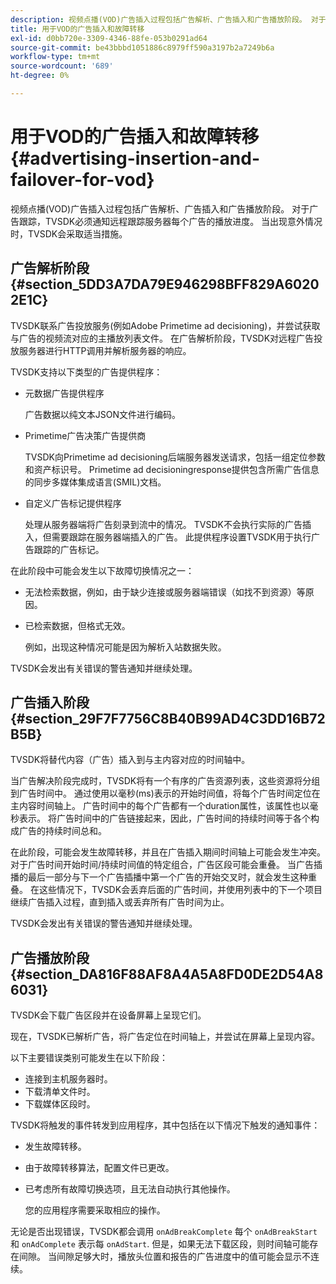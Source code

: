 ```yaml
---
description: 视频点播(VOD)广告插入过程包括广告解析、广告插入和广告播放阶段。 对于广告跟踪，TVSDK必须通知远程跟踪服务器每个广告的播放进度。 当出现意外情况时，TVSDK会采取适当措施。
title: 用于VOD的广告插入和故障转移
exl-id: d0bb720e-3309-4346-88fe-053b0291ad64
source-git-commit: be43bbbd1051886c8979ff590a3197b2a7249b6a
workflow-type: tm+mt
source-wordcount: '689'
ht-degree: 0%

---
```


# 用于VOD的广告插入和故障转移 {#advertising-insertion-and-failover-for-vod}

视频点播(VOD)广告插入过程包括广告解析、广告插入和广告播放阶段。 对于广告跟踪，TVSDK必须通知远程跟踪服务器每个广告的播放进度。 当出现意外情况时，TVSDK会采取适当措施。

## 广告解析阶段 {#section_5DD3A7DA79E946298BFF829A60202E1C}

TVSDK联系广告投放服务(例如Adobe Primetime ad decisioning)，并尝试获取与广告的视频流对应的主播放列表文件。 在广告解析阶段，TVSDK对远程广告投放服务器进行HTTP调用并解析服务器的响应。

TVSDK支持以下类型的广告提供程序：

* 元数据广告提供程序

   广告数据以纯文本JSON文件进行编码。
* Primetime广告决策广告提供商

   TVSDK向Primetime ad decisioning后端服务器发送请求，包括一组定位参数和资产标识号。 Primetime ad decisioningresponse提供包含所需广告信息的同步多媒体集成语言(SMIL)文档。
* 自定义广告标记提供程序

   处理从服务器端将广告刻录到流中的情况。 TVSDK不会执行实际的广告插入，但需要跟踪在服务器端插入的广告。 此提供程序设置TVSDK用于执行广告跟踪的广告标记。

在此阶段中可能会发生以下故障切换情况之一：

* 无法检索数据，例如，由于缺少连接或服务器端错误（如找不到资源）等原因。
* 已检索数据，但格式无效。

   例如，出现这种情况可能是因为解析入站数据失败。

TVSDK会发出有关错误的警告通知并继续处理。

## 广告插入阶段 {#section_29F7F7756C8B40B99AD4C3DD16B72B5B}

TVSDK将替代内容（广告）插入到与主内容对应的时间轴中。

当广告解决阶段完成时，TVSDK将有一个有序的广告资源列表，这些资源将分组到广告时间中。 通过使用以毫秒(ms)表示的开始时间值，将每个广告时间定位在主内容时间轴上。 广告时间中的每个广告都有一个duration属性，该属性也以毫秒表示。 将广告时间中的广告链接起来，因此，广告时间的持续时间等于各个构成广告的持续时间总和。

在此阶段，可能会发生故障转移，并且在广告插入期间时间轴上可能会发生冲突。 对于广告时间开始时间/持续时间值的特定组合，广告区段可能会重叠。 当广告插播的最后一部分与下一个广告插播中第一个广告的开始交叉时，就会发生这种重叠。 在这些情况下，TVSDK会丢弃后面的广告时间，并使用列表中的下一个项目继续广告插入过程，直到插入或丢弃所有广告时间为止。

TVSDK会发出有关错误的警告通知并继续处理。

## 广告播放阶段 {#section_DA816F88AF8A4A5A8FD0DE2D54A86031}

TVSDK会下载广告区段并在设备屏幕上呈现它们。

现在，TVSDK已解析广告，将广告定位在时间轴上，并尝试在屏幕上呈现内容。

以下主要错误类别可能发生在以下阶段：

* 连接到主机服务器时。
* 下载清单文件时。
* 下载媒体区段时。

TVSDK将触发的事件转发到应用程序，其中包括在以下情况下触发的通知事件：

* 发生故障转移。
* 由于故障转移算法，配置文件已更改。
* 已考虑所有故障切换选项，且无法自动执行其他操作。

   您的应用程序需要采取相应的操作。

无论是否出现错误，TVSDK都会调用 `onAdBreakComplete` 每个 `onAdBreakStart` 和 `onAdComplete` 表示每 `onAdStart`. 但是，如果无法下载区段，则时间轴可能存在间隙。 当间隙足够大时，播放头位置和报告的广告进度中的值可能会显示不连续。
